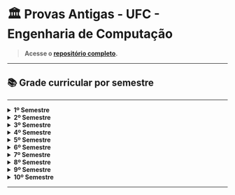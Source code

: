 # 🏛️ Provas Antigas - UFC - Engenharia de Computação

> **Acesse o [repositório completo](https://github.com/VictorEdu-Dev/UFC-old-exams-comp-eng/tree/main).**

---

## 📚 Grade curricular por semestre

---

<details>
  <summary><strong>1º Semestre</strong></summary>
  
  - [CÁLCULO 1](https://github.com/VictorEdu-Dev/UFC-old-exams-comp-eng/tree/main/01%C2%B0%20Per%C3%ADodo/C%C3%81LCULO%201)
  - [FÍSICA GERAL 1](https://github.com/VictorEdu-Dev/UFC-old-exams-comp-eng/tree/main/01%C2%B0%20Per%C3%ADodo/F%C3%8DSICA%20GERAL%201)
  - [INTRODUÇÃO A ENGENHARIA](https://github.com/VictorEdu-Dev/UFC-old-exams-comp-eng/tree/main/01%C2%B0%20Per%C3%ADodo/INTRODU%C3%87%C3%83O%20A%20ENGENHARIA)
  - [MATEMÁTICA DISCRETA](https://github.com/VictorEdu-Dev/UFC-old-exams-comp-eng/tree/main/01%C2%B0%20Per%C3%ADodo/MATEM%C3%81TICA%20DISCRETA)
  - [PROGRAMAÇÃO COMPUTACIONAL](https://github.com/VictorEdu-Dev/UFC-old-exams-comp-eng/tree/main/01%C2%B0%20Per%C3%ADodo/PROGRAMA%C3%87%C3%83O)
</details>

<details>
  <summary><strong>2º Semestre</strong></summary>
  
  - [Cálculo 2](https://github.com/VictorEdu-Dev/UFC-old-exams-comp-eng/tree/main/02%C2%B0%20Per%C3%ADodo/C%C3%A1lculo%202)
  - [Desenho](https://github.com/VictorEdu-Dev/UFC-old-exams-comp-eng/tree/main/02%C2%B0%20Per%C3%ADodo/Desenho)
  - [Física 2](https://github.com/VictorEdu-Dev/UFC-old-exams-comp-eng/tree/main/02%C2%B0%20Per%C3%ADodo/F%C3%ADsica%202)
  - [Física Experimental 1](https://github.com/VictorEdu-Dev/UFC-old-exams-comp-eng/tree/main/02%C2%B0%20Per%C3%ADodo/F%C3%ADsica%20Experimental%201)
  - [Probabilidade](https://github.com/VictorEdu-Dev/UFC-old-exams-comp-eng/tree/main/02%C2%B0%20Per%C3%ADodo/Probabilidade)
  - [Álgebra linear](https://github.com/VictorEdu-Dev/UFC-old-exams-comp-eng/tree/main/02%C2%B0%20Per%C3%ADodo/%C3%81lgebra%20linear)
</details>

<details>
  <summary><strong>3º Semestre</strong></summary>
  
  - [Cálculo Vetorial - UFC 2022.1](https://github.com/VictorEdu-Dev/UFC-old-exams-comp-eng/tree/main/03%C2%B0%20Per%C3%ADodo/C%C3%A1lculo%20Vetorial%20-%20UFC%202022.1)
  - [Cálculo Vetorial](https://github.com/VictorEdu-Dev/UFC-old-exams-comp-eng/tree/main/03%C2%B0%20Per%C3%ADodo/C%C3%A1lculo%20Vetorial)
  - [Estruturas de Dados](https://github.com/VictorEdu-Dev/UFC-old-exams-comp-eng/tree/main/03%C2%B0%20Per%C3%ADodo/Estruturas%20de%20Dados)
  - [Física 3](https://github.com/VictorEdu-Dev/UFC-old-exams-comp-eng/tree/main/03%C2%B0%20Per%C3%ADodo/F%C3%ADsica%203)
  - [Métodos](https://github.com/VictorEdu-Dev/UFC-old-exams-comp-eng/tree/main/03%C2%B0%20Per%C3%ADodo/M%C3%A9todos)
</details>

<details>
  <summary><strong>4º Semestre</strong></summary>
  
  - [Arquitetura e Organização de Computadores](https://github.com/VictorEdu-Dev/UFC-old-exams-comp-eng/tree/main/04%C2%B0%20Per%C3%ADodo/Arquitetura%20e%20Organiza%C3%A7%C3%A3o%20de%20Computadores)
  - [Circuitos Elétricos 1](https://github.com/VictorEdu-Dev/UFC-old-exams-comp-eng/tree/main/04%C2%B0%20Per%C3%ADodo/Circuitos%20El%C3%A9tricos%201)
  - [Eletromagnetismo Aplicado](https://github.com/VictorEdu-Dev/UFC-old-exams-comp-eng/tree/main/04%C2%B0%20Per%C3%ADodo/Eletromagnetismo%20Aplicado)
  - [Eletrônica Digital](https://github.com/VictorEdu-Dev/UFC-old-exams-comp-eng/tree/main/04%C2%B0%20Per%C3%ADodo/Eletr%C3%B4nica%20Digital)
  - [Paradigmas de Linguagem de Programação](https://github.com/VictorEdu-Dev/UFC-old-exams-comp-eng/tree/main/04%C2%B0%20Per%C3%ADodo/Paradigmas%20de%20Linguagem%20de%20Programa%C3%A7%C3%A3o)
  <!-- Possível arquivo: 04° Período.iml -->
</details>

<details>
  <summary><strong>5º Semestre</strong></summary>
  
  - [Engenharia de Software](https://github.com/VictorEdu-Dev/UFC-old-exams-comp-eng/tree/main/05%C2%B0%20Per%C3%ADodo/Engenharia%20de%20Software)
  - [Microprocessadores](https://github.com/VictorEdu-Dev/UFC-old-exams-comp-eng/tree/main/05%C2%B0%20Per%C3%ADodo/Microprocessadores)
  - [Redes De Computadores](https://github.com/VictorEdu-Dev/UFC-old-exams-comp-eng/tree/main/05%C2%B0%20Per%C3%ADodo/Redes%20De%20Computadores)
  - [Sistemas Operacionais](https://github.com/VictorEdu-Dev/UFC-old-exams-comp-eng/tree/main/05%C2%B0%20Per%C3%ADodo/Sistemas%20Operacionais)
</details>

<details>
  <summary><strong>6º Semestre</strong></summary>
  
  - [Banco de Dados](https://github.com/VictorEdu-Dev/UFC-old-exams-comp-eng/tree/main/06%C2%B0%20Per%C3%ADodo/Banco%20de%20Dados)
  - [Inteligência Computacional](https://github.com/VictorEdu-Dev/UFC-old-exams-comp-eng/tree/main/06%C2%B0%20Per%C3%ADodo/Intelig%C3%AAncia%20Computacional)
  <!-- Outras disciplinas podem existir, veja o repositório se necessário -->
</details>

<details>
  <summary><strong>7º Semestre</strong></summary>
  
  - [CTS](https://github.com/VictorEdu-Dev/UFC-old-exams-comp-eng/tree/main/07%C2%B0%20Per%C3%ADodo/CTS)
  - [Software em Tempo Real](https://github.com/VictorEdu-Dev/UFC-old-exams-comp-eng/tree/main/07%C2%B0%20Per%C3%ADodo/Software%20em%20Tempo%20Real)
  <!-- Outras disciplinas podem existir, veja o repositório se necessário -->
</details>

<details>
  <summary><strong>8º Semestre</strong></summary>
  
  - [Eng. Ambiental](https://github.com/VictorEdu-Dev/UFC-old-exams-comp-eng/tree/main/08%C2%B0%20Per%C3%ADodo/Eng.%20Ambiental)
  - [Fundamentos de adm](https://github.com/VictorEdu-Dev/UFC-old-exams-comp-eng/tree/main/08%C2%B0%20Per%C3%ADodo/Fundamentos%20de%20adm)
  <!-- Outras disciplinas podem existir, veja o repositório se necessário -->
</details>

<details>
  <summary><strong>9º Semestre</strong></summary>
  
  - Não existente ainda.
</details>

<details>
  <summary><strong>10º Semestre</strong></summary>
  
  - [Comunicação e Expressão](https://github.com/VictorEdu-Dev/UFC-old-exams-comp-eng/tree/main/10%C2%B0%20Per%C3%ADodo/Comunica%C3%A7%C3%A3o%20e%20Express%C3%A3o)
  <!-- Outras disciplinas podem existir, veja o repositório se necessário -->
</details>

---
